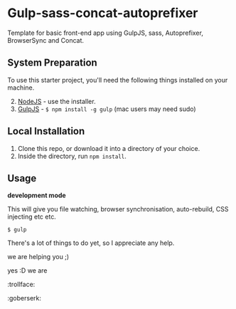 Gulp-sass-concat-autoprefixer
=============================

Template for basic front-end app using GulpJS, sass, Autoprefixer, BrowserSync and Concat.


## System Preparation

To use this starter project, you'll need the following things installed on your machine.

2. [NodeJS](http://nodejs.org) - use the installer.
3. [GulpJS](https://github.com/gulpjs/gulp) - `$ npm install -g gulp` (mac users may need sudo)

## Local Installation

1. Clone this repo, or download it into a directory of your choice.
2. Inside the directory, run `npm install`.

## Usage

**development mode**

This will give you file watching, browser synchronisation, auto-rebuild, CSS injecting etc etc.

```shell
$ gulp
```

There's a lot of things to do yet, so I appreciate any help. 

we are helping you ;)

yes :D we are 

:trollface:

:goberserk:
